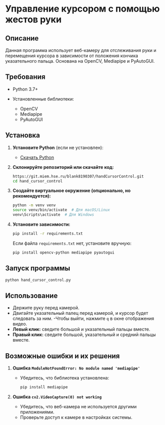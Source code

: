# Управление курсором с помощью жестов руки

## Описание

Данная программа использует веб-камеру для отслеживания руки и перемещения курсора в зависимости от положения кончика указательного пальца. Основана на OpenCV, Mediapipe и PyAutoGUI.

## Требования

* Python 3.7+
* Установленные библиотеки:

  * OpenCV
  * Mediapipe
  * PyAutoGUI

## Установка

1. **Установите Python** (если не установлен):

   * [Скачать Python](https://www.python.org/downloads/)

2. **Склонируйте репозиторий или скачайте код:**

   ```bash
   https://git.miem.hse.ru/blank8190307/handCursorControl.git
   cd hand_cursor_control
   ```

3. **Создайте виртуальное окружение (опционально, но рекомендуется):**

   ```bash
   python -m venv venv
   source venv/bin/activate  # Для macOS/Linux
   venv\Scripts\activate  # Для Windows
   ```

4. **Установите зависимости:**

   ```bash
   pip install -r requirements.txt
   ```

   Если файла `requirements.txt` нет, установите вручную:

   ```bash
   pip install opencv-python mediapipe pyautogui
   ```

## Запуск программы

```bash
python hand_cursor_control.py
```

## Использование

- Держите руку перед камерой.
- Двигайте указательный палец перед камерой, и курсор будет следовать за ним.
-Чтобы выйти, нажмите `q` в окне отображения видео.
- **Левый клик:** сведите большой и указательный пальцы вместе.
- **Правый клик:** сведите большой, указательный и средний пальцы вместе.


## Возможные ошибки и их решения

1. **Ошибка `ModuleNotFoundError: No module named 'mediapipe'`**

   * Убедитесь, что библиотека установлена:

     ```bash
     pip install mediapipe
     ```

2. **Ошибка `cv2.VideoCapture(0) not working`**

   * Убедитесь, что веб-камера не используется другими приложениями.
   * Проверьте доступ к камере в настройках системы.

